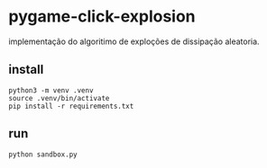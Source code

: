 # pygame-click-explosion
implementação do algoritimo de exploções de dissipação aleatoria.

## install 
```
python3 -m venv .venv
source .venv/bin/activate
pip install -r requirements.txt
```

## run
```
python sandbox.py
```
